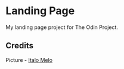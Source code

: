 # Landing Page

My landing page project for The Odin Project.

## Credits

Picture - [Italo Melo](https://www.pexels.com/photo/portrait-photo-of-smiling-man-with-his-arms-crossed-standing-in-front-of-white-wall-2379004/)
